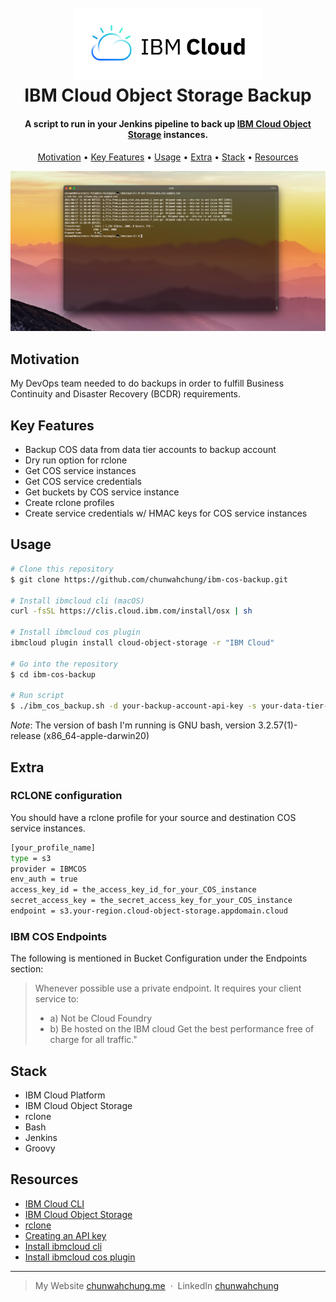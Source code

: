
<h1 align="center">
  <br>
  <img src="./ibm-cloud.png" alt="ibm cloud logo" width="300">
  <br>
  IBM Cloud Object Storage Backup
  <br>
</h1>

<h4 align="center">A script to run in your Jenkins pipeline to back up <a href="https://cloud.ibm.com/docs/cloud-object-storage" target="_blank">IBM Cloud Object Storage</a> instances.</h4>

<p align="center">
  <a href="#motivation">Motivation</a> •
  <a href="#key-features">Key Features</a> •
  <a href="#usage">Usage</a> •
  <a href="#extra">Extra</a> •
  <a href="#stack">Stack</a> •
  <a href="#resources">Resources</a>
</p>

<img src="./sample-output.png">

## Motivation
My DevOps team needed to do backups in order to fulfill Business Continuity and Disaster Recovery (BCDR) requirements.

## Key Features
* Backup COS data from data tier accounts to backup account
* Dry run option for rclone 
* Get COS service instances
* Get COS service credentials
* Get buckets by COS service instance
* Create rclone profiles
* Create service credentials w/ HMAC keys for COS service instances


## Usage


```bash
# Clone this repository
$ git clone https://github.com/chunwahchung/ibm-cos-backup.git

# Install ibmcloud cli (macOS)
curl -fsSL https://clis.cloud.ibm.com/install/osx | sh

# Install ibmcloud cos plugin
ibmcloud plugin install cloud-object-storage -r "IBM Cloud"

# Go into the repository
$ cd ibm-cos-backup

# Run script
$ ./ibm_cos_backup.sh -d your-backup-account-api-key -s your-data-tier-account-api-key 2>&1 | tee ibm_cos_backup.$(date +%m-%d-%Y-%T-%Z).stdout.txt
```

_Note_: The version of bash I'm running is GNU bash, version 3.2.57(1)-release (x86_64-apple-darwin20)


## Extra
### RCLONE configuration
You should have a rclone profile for your source and destination COS service instances.
```bash
[your_profile_name]
type = s3
provider = IBMCOS
env_auth = true
access_key_id = the_access_key_id_for_your_COS_instance
secret_access_key = the_secret_access_key_for_your_COS_instance
endpoint = s3.your-region.cloud-object-storage.appdomain.cloud

```

### IBM COS Endpoints
The following is mentioned in Bucket Configuration under the Endpoints section:
>Whenever possible use a private endpoint. It requires your client service to:
> - a) Not be Cloud Foundry
> - b) Be hosted on the IBM cloud
> Get the best performance free of charge for all traffic."

## Stack

- IBM Cloud Platform
- IBM Cloud Object Storage
- rclone
- Bash
- Jenkins
- Groovy

## Resources
- [IBM Cloud CLI](https://test.cloud.ibm.com/docs/cli?topic=cli-getting-started)
- [IBM Cloud Object Storage](https://cloud.ibm.com/docs/cloud-object-storage)
- [rclone](https://coredns.io/manual/toc/)
- [Creating an API key](https://cloud.ibm.com/docs/account?topic=account-userapikey&interface=ui#create_user_key)
- [Install ibmcloud cli](https://cloud.ibm.com/docs/cli?topic=cli-install-ibmcloud-cli#shell_install)
- [Install ibmcloud cos plugin](https://cloud.ibm.com/docs/cloud-object-storage-cli-plugin?topic=cloud-object-storage-cli-plugin-ic-cos-cli)

---

> My Website [chunwahchung.me](https://www.chunwahchung.me) &nbsp;&middot;&nbsp;
> LinkedIn [chunwahchung](https://www.linkedin.com/in/chunwahchung/)
